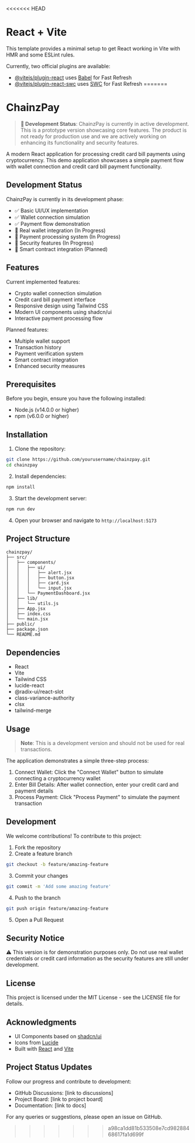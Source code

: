 <<<<<<< HEAD
# React + Vite

This template provides a minimal setup to get React working in Vite with HMR and some ESLint rules.

Currently, two official plugins are available:

- [@vitejs/plugin-react](https://github.com/vitejs/vite-plugin-react/blob/main/packages/plugin-react/README.md) uses [Babel](https://babeljs.io/) for Fast Refresh
- [@vitejs/plugin-react-swc](https://github.com/vitejs/vite-plugin-react-swc) uses [SWC](https://swc.rs/) for Fast Refresh
=======
# ChainzPay

> **🚧 Development Status**: ChainzPay is currently in active development. This is a prototype version showcasing core features. The product is not ready for production use and we are actively working on enhancing its functionality and security features.

A modern React application for processing credit card bill payments using cryptocurrency. This demo application showcases a simple payment flow with wallet connection and credit card bill payment functionality.

## Development Status

ChainzPay is currently in its development phase:
- ✅ Basic UI/UX implementation
- ✅ Wallet connection simulation
- ✅ Payment flow demonstration
- 🚧 Real wallet integration (In Progress)
- 🚧 Payment processing system (In Progress)
- 🚧 Security features (In Progress)
- 📅 Smart contract integration (Planned)

## Features

Current implemented features:
- Crypto wallet connection simulation
- Credit card bill payment interface
- Responsive design using Tailwind CSS
- Modern UI components using shadcn/ui
- Interactive payment processing flow

Planned features:
- Multiple wallet support
- Transaction history
- Payment verification system
- Smart contract integration
- Enhanced security measures

## Prerequisites

Before you begin, ensure you have the following installed:
- Node.js (v14.0.0 or higher)
- npm (v6.0.0 or higher)

## Installation

1. Clone the repository:
```bash
git clone https://github.com/yourusername/chainzpay.git
cd chainzpay
```

2. Install dependencies:
```bash
npm install
```

3. Start the development server:
```bash
npm run dev
```

4. Open your browser and navigate to `http://localhost:5173`

## Project Structure

```
chainzpay/
├── src/
│   ├── components/
│   │   ├── ui/
│   │   │   ├── alert.jsx
│   │   │   ├── button.jsx
│   │   │   ├── card.jsx
│   │   │   └── input.jsx
│   │   └── PaymentDashboard.jsx
│   ├── lib/
│   │   └── utils.js
│   ├── App.jsx
│   ├── index.css
│   └── main.jsx
├── public/
├── package.json
└── README.md
```

## Dependencies

- React
- Vite
- Tailwind CSS
- lucide-react
- @radix-ui/react-slot
- class-variance-authority
- clsx
- tailwind-merge

## Usage

> **Note**: This is a development version and should not be used for real transactions.

The application demonstrates a simple three-step process:

1. Connect Wallet: Click the "Connect Wallet" button to simulate connecting a cryptocurrency wallet
2. Enter Bill Details: After wallet connection, enter your credit card and payment details
3. Process Payment: Click "Process Payment" to simulate the payment transaction

## Development

We welcome contributions! To contribute to this project:

1. Fork the repository
2. Create a feature branch
```bash
git checkout -b feature/amazing-feature
```
3. Commit your changes
```bash
git commit -m 'Add some amazing feature'
```
4. Push to the branch
```bash
git push origin feature/amazing-feature
```
5. Open a Pull Request

## Security Notice

⚠️ This version is for demonstration purposes only. Do not use real wallet credentials or credit card information as the security features are still under development.

## License

This project is licensed under the MIT License - see the LICENSE file for details.

## Acknowledgments

- UI Components based on [shadcn/ui](https://ui.shadcn.com/)
- Icons from [Lucide](https://lucide.dev/)
- Built with [React](https://reactjs.org/) and [Vite](https://vitejs.dev/)

## Project Status Updates

Follow our progress and contribute to development:
- GitHub Discussions: [link to discussions]
- Project Board: [link to project board]
- Documentation: [link to docs]

For any queries or suggestions, please open an issue on GitHub.
>>>>>>> a98ca1dd81b533508e7cd98288468617fa1d699f
